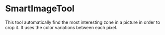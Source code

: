 # SmartImageTool
This tool automatically find the most interesting zone in a picture in order to crop it. It uses the color variations between each pixel.
